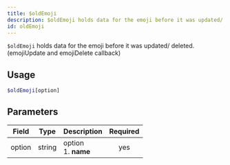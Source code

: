 ```yaml
---
title: $oldEmoji 
description: $oldEmoji holds data for the emoji before it was updated/ deleted. (emojiUpdate and emojiDelete callback)
id: oldEmoji
---
```


`$oldEmoji` holds data for the emoji before it was updated/ deleted. (emojiUpdate and emojiDelete callback)

## Usage

```php
$oldEmoji[option]
```

## Parameters 


| Field  | Type   | Description               | Required |
| ------ | ------ | ------------------------- |:--------:|
| option | string | option <br /> 1. **name** |    yes   |
